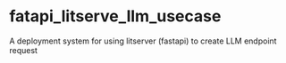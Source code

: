 # fatapi_litserve_llm_usecase
A deployment system for using litserver (fastapi) to create LLM endpoint request
